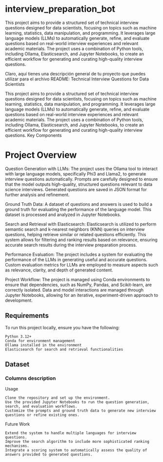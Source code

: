 # interview_preparation_bot

This project aims to provide a structured set of technical interview questions designed for data scientists, focusing on topics such as machine learning, statistics, data manipulation, and programming. It leverages large language models (LLMs) to automatically generate, refine, and evaluate questions based on real-world interview experiences and relevant academic materials. The project uses a combination of Python tools, including Ollama, Elasticsearch, and Jupyter Notebooks, to create an efficient workflow for generating and curating high-quality interview questions.

Claro, aquí tienes una descripción general de tu proyecto que puedes utilizar para el archivo README:
Technical Interview Questions for Data Scientists

This project aims to provide a structured set of technical interview questions designed for data scientists, focusing on topics such as machine learning, statistics, data manipulation, and programming. It leverages large language models (LLMs) to automatically generate, refine, and evaluate questions based on real-world interview experiences and relevant academic materials. The project uses a combination of Python tools, including Ollama, Elasticsearch, and Jupyter Notebooks, to create an efficient workflow for generating and curating high-quality interview questions.
Key Components


# Project Overview


Question Generation with LLMs:
    The project uses the Ollama tool to interact with large language models, specifically Phi3 and Llama2, to generate interview questions automatically.
    Prompts are carefully designed to ensure that the model outputs high-quality, structured questions relevant to data science interviews.
    Generated questions are saved in JSON format for further analysis and refinement.

Ground Truth Data:
    A dataset of questions and answers is used to build a ground truth for evaluating the performance of the language model. This dataset is processed and analyzed in Jupyter Notebooks.

Search and Retrieval with Elasticsearch:
    Elasticsearch is utilized to perform semantic search and k-nearest neighbors (KNN) queries on interview questions, helping retrieve similar or related questions efficiently.
    This system allows for filtering and ranking results based on relevance, ensuring accurate search results during the interview preparation process.

Performance Evaluation:
    The project includes a system for evaluating the performance of the LLMs in generating useful and accurate questions. Custom evaluation metrics for LLMs are employed to measure aspects such as relevance, clarity, and depth of generated content.

Project Workflow:
    The project is managed using Conda environments to ensure that dependencies, such as NumPy, Pandas, and Scikit-learn, are correctly isolated.
    Data and model interactions are managed through Jupyter Notebooks, allowing for an iterative, experiment-driven approach to development.

## Requirements

To run this project locally, ensure you have the following:

    Python 3.12+
    Conda for environment management
    Ollama installed in the environment
    Elasticsearch for search and retrieval functionalities


## Dataset

### Columns description

Usage

    Clone the repository and set up the environment.
    Use the provided Jupyter Notebooks to run the question generation, search, and evaluation workflows.
    Customize the prompts and ground truth data to generate new interview questions or refine existing ones.

Future Work

    Extend the system to handle multiple languages for interview questions.
    Improve the search algorithm to include more sophisticated ranking mechanisms.
    Integrate a scoring system to automatically assess the quality of answers provided to generated questions.

